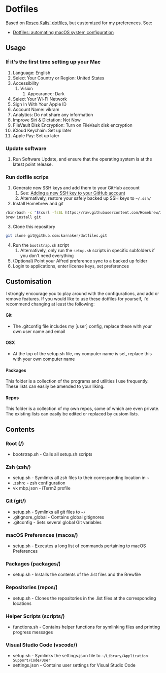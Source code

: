 # Dotfiles

Based on [Rosco Kalis' dotfiles](https://github.com/rkalis/dotfiles/), but customized for my preferences. See:
* [Dotfiles: automating macOS system configuration](https://kalis.me/dotfiles-automating-macos-system-configuration/)

## Usage

### If it's the first time setting up your Mac

1. Language: English
1. Select Your Country or Region: United States
1. Accessibility
   1. Vision
      1. Appearance: Dark
1. Select Your Wi-Fi Network
1. Sign In With Your Apple ID
1. Account Name: vikram
1. Analytics: Do not share any information
1. Improve Siri & Dictation: Not Now
1. FileVault Disk Encryption: Turn on FileVault disk encryption
1. iCloud Keychain: Set up later
1. Apple Pay: Set up later

### Update software

1. Run Software Update, and ensure that the operating system is at the latest point release.

### Run dotfile scrips

1. Generate new SSH keys and add them to your GitHub account
    1. See: [Adding a new SSH key to your GitHub account](https://docs.github.com/en/authentication/connecting-to-github-with-ssh/adding-a-new-ssh-key-to-your-github-account)
    1. Alternatively, restore your safely backed up SSH keys to `~/.ssh/`
2. Install Homebrew and git
  ```bash
  /bin/bash -c "$(curl -fsSL https://raw.githubusercontent.com/Homebrew/install/HEAD/install.sh)"
  brew install git
  ```
3. Clone this repository
  ```bash
  git clone git@github.com:karnaker/dotfiles.git
  ```
4. Run the `bootstrap.sh` script
    1. Alternatively, only run the `setup.sh` scripts in specific subfolders if you don't need everything
5. (Optional) Point your Alfred preference sync to a backed up folder
6. Login to applications, enter license keys, set preferences

## Customisation
I strongly encourage you to play around with the configurations, and add or remove features.
If you would like to use these dotfiles for yourself, I'd recommend changing at least the following:

#### Git
* The .gitconfig file includes my [user] config, replace these with your own user name and email

#### OSX
* At the top of the setup.sh file, my computer name is set, replace this with your own computer name

#### Packages
This folder is a collection of the programs and utilities I use frequently. These lists can easily be amended to your liking.

#### Repos
This folder is a collection of my own repos, some of which are even private. The existing lists can easily be edited or replaced by custom lists.

## Contents
### Root (/)
* bootstrap.sh - Calls all setup.sh scripts

### Zsh (zsh/)
* setup.sh - Symlinks all zsh files to their corresponding location in `~`
* .zshrc - zsh configuration
* vk mbp.json - iTerm2 profile

### Git (git/)
* setup.sh - Symlinks all git files to `~/`
* .gitignore_global - Contains global gitignores
* .gitconfig - Sets several global Git variables

### macOS Preferences (macos/)
* setup.sh - Executes a long list of commands pertaining to macOS Preferences

### Packages (packages/)
* setup.sh - Installs the contents of the .list files and the Brewfile

### Repositories (repos/)
* setup.sh - Clones the repositories in the .list files at the corresponding locations

### Helper Scripts (scripts/)
* functions.sh - Contains helper functions for symlinking files and printing progress messages

### Visual Studio Code (vscode/)
* setup.sh - Symlinks the settings.json file to `~/Library/Application Support/Code/User`
* settings.json - Contains user settings for Visual Studio Code
